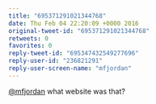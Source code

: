 ```yaml
---
title: "695371291021344768"
date: Thu Feb 04 22:20:09 +0000 2016
original-tweet-id: "695371291021344768"
retweets: 0
favorites: 0
reply-tweet-id: "695347432549277696"
reply-user-id: "236821291"
reply-user-screen-name: "mfjordan"
---
```

<a href="https://twitter.com/mfjordan">@mfjordan</a> what website was that?
